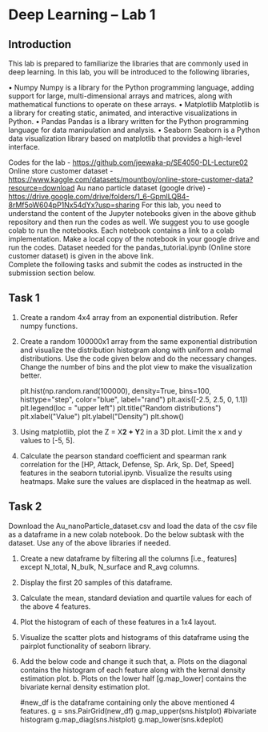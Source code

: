# Deep Learning – Lab 1

## Introduction

This lab is prepared to familiarize the libraries that are commonly used in deep learning. 
In this lab, you will be introduced to the following libraries,

•	Numpy
Numpy is a library for the Python programming language, adding support for large, 
multi-dimensional arrays and matrices, along with mathematical functions to operate on these arrays.
•	Matplotlib
Matplotlib is a library for creating static, animated, and interactive visualizations in Python.
•	Pandas
Pandas is a library written for the Python programming language for data manipulation and analysis.
•	Seaborn
Seaborn is a Python data visualization library based on matplotlib that provides a high-level interface.

Codes for the lab - https://github.com/jeewaka-p/SE4050-DL-Lecture02
Online store customer dataset - https://www.kaggle.com/datasets/mountboy/online-store-customer-data?resource=download 
Au nano particle dataset (google drive) - https://drive.google.com/drive/folders/1_6-GpmILQB4-8rMf5oW604pP1Nx54dYx?usp=sharing
For this lab, you need to understand the content of the Jupyter notebooks given in the above github repository and then 
run the codes as well. We suggest you to use google colab to run the notebooks. Each notebook contains a link to a colab 
implementation. Make a local copy of the notebook in your google drive and run the codes.  Dataset needed for the 
pandas_tutorial.ipynb (Online store customer dataset) is given in the above link.     
Complete the following tasks and submit the codes as instructed in the submission section below.

## Task 1

1.	Create a random 4x4 array from an exponential distribution. Refer numpy functions.
2.	Create a random 100000x1 array from the same exponential distribution and visualize the distribution histogram
    along with uniform and normal distributions. Use the code given below and do the necessary changes.
  	Change the number of bins and the plot view to make the visualization better.

    plt.hist(np.random.rand(100000), density=True, bins=100, histtype="step", color="blue", label="rand")
    plt.axis([-2.5, 2.5, 0, 1.1])
    plt.legend(loc = "upper left")
    plt.title("Random distributions")
    plt.xlabel("Value")
    plt.ylabel("Density")
    plt.show()
  	
4.	Using matplotlib, plot the Z = X**2 + Y**2 in a 3D plot. Limit the x and y values to [-5, 5]. 
5.	Calculate the pearson standard coefficient and spearman rank correlation for the [HP, Attack, Defense, Sp. Ark, Sp. Def, Speed] 
    features in the seaborn tutorial.ipynb. Visualize the results using heatmaps.
    Make sure the values are displaced in the heatmap as well.

## Task 2

Download the Au_nanoParticle_dataset.csv and load the data of the csv file as a dataframe in a new colab notebook. 
Do the below subtask with the dataset. Use any of the above libraries if needed.

1.	Create a new dataframe by filtering all the columns [i.e., features] except N_total, N_bulk, N_surface and R_avg columns.
2.	Display the first 20 samples of this dataframe.
3.	Calculate the mean, standard deviation and quartile values for each of the above 4 features.
4.	Plot the histogram of each of these features in a 1x4 layout.
5.	Visualize the scatter plots and histograms of this dataframe using the pairplot functionality of seaborn library.
6.	Add the below code and change it such that,
a.	Plots on the diagonal contains the histogram of each feature along with the kernal density estimation plot.
b.	Plots on the lower half [g.map_lower] contains the bivariate kernal density estimation plot.

    #new_df is the dataframe containing only the above mentioned 4 features.
    g = sns.PairGrid(new_df)
    g.map_upper(sns.histplot) #bivariate histogram
    g.map_diag(sns.histplot) 
    g.map_lower(sns.kdeplot) 


